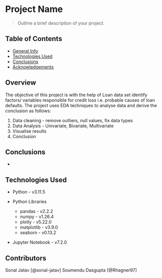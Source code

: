 # Project Name
> Outline a brief description of your project.


## Table of Contents
* [General Info](#general-information)
* [Technologies Used](#technologies-used)
* [Conclusions](#conclusions)
* [Acknowledgements](#acknowledgements)

## Overview
The objective of this project is with the help of Loan data set identify factors/ variables responsible for credit loss i.e. probable causes of loan defaults.
The project uses EDA techniques to analyse data and derive the conclusion as follows:
1. Data cleaning - remove outliers, null values, fix data types
2. Data Analysis - Univariate, Bivariate, Multivariate
3. Visualise results
4. Conclusion


## Conclusions
- 


## Technologies Used
- Python - v3.11.5
- Python Libraries
  - pandas - v2.2.2
  - numpy - v1.26.4
  - plotly - v5.22.0
  - matplotlib - v3.9.0
  - seaborn - v0.13.2

- Jupyter Notebook - v7.2.0

## Contributors
Sonal Jatav [@sonal-jatav]
Soumendu Dasgupta [@Rhagner97]
